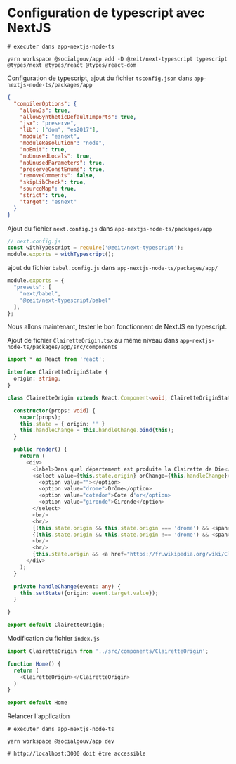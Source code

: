 # Configuration de typescript avec NextJS

```shell
# executer dans app-nextjs-node-ts

yarn workspace @socialgouv/app add -D @zeit/next-typescript typescript @types/next @types/react @types/react-dom
```

Configuration de typescript, ajout du fichier `tsconfig.json` dans `app-nextjs-node-ts/packages/app`

```json
{
  "compilerOptions": {
    "allowJs": true,
    "allowSyntheticDefaultImports": true,
    "jsx": "preserve",
    "lib": ["dom", "es2017"],
    "module": "esnext",
    "moduleResolution": "node",
    "noEmit": true,
    "noUnusedLocals": true,
    "noUnusedParameters": true,
    "preserveConstEnums": true,
    "removeComments": false,
    "skipLibCheck": true,
    "sourceMap": true,
    "strict": true,
    "target": "esnext"
  }
}
```

Ajout du fichier `next.config.js` dans `app-nextjs-node-ts/packages/app`

```javascript
// next.config.js
const withTypescript = require('@zeit/next-typescript');
module.exports = withTypescript();
```

ajout du fichier `babel.config.js` dans `app-nextjs-node-ts/packages/app/`

```javascript
module.exports = {
  "presets": [
    "next/babel",
    "@zeit/next-typescript/babel"
  ],
};
```

Nous allons maintenant, tester le bon fonctionnent de NextJS en typescript.

Ajout de fichier `ClairetteOrigin.tsx` au même niveau dans `app-nextjs-node-ts/packages/app/src/components`

```typescript
import * as React from 'react';

interface ClairetteOriginState {
  origin: string;
}

class ClairetteOrigin extends React.Component<void, ClairetteOriginState> {

  constructor(props: void) {
    super(props);
    this.state = { origin: '' }
    this.handleChange = this.handleChange.bind(this);
  }

  public render() {
    return (
      <div>
        <label>Dans quel département est produite la Clairette de Die</label>
        <select value={this.state.origin} onChange={this.handleChange}>
          <option value=""></option>
          <option value="drome">Drôme</option>
          <option value="cotedor">Cote d'or</option>
          <option value="gironde">Gironde</option>
        </select>
        <br/>
        <br/>
        {(this.state.origin && this.state.origin === 'drome') && <span>VRAI</span>}
        {(this.state.origin && this.state.origin !== 'drome') && <span>FAUX</span>}
        <br/>
        <br/>
        {this.state.origin && <a href="https://fr.wikipedia.org/wiki/Clairette-de-die" target="_BLANK">La clairette de Die est produite dans la Drôme</a>}
      </div>
    );
  }

  private handleChange(event: any) {
    this.setState({origin: event.target.value});
  }

}

export default ClairetteOrigin;
```

Modification du fichier `index.js`

```javascript
import ClairetteOrigin from '../src/components/ClairetteOrigin';

function Home() {
  return (
    <ClairetteOrigin></ClairetteOrigin>
  )
}

export default Home
```

Relancer l'application

```shell
# executer dans app-nextjs-node-ts

yarn workspace @socialgouv/app dev

# http://localhost:3000 doit être accessible
```
